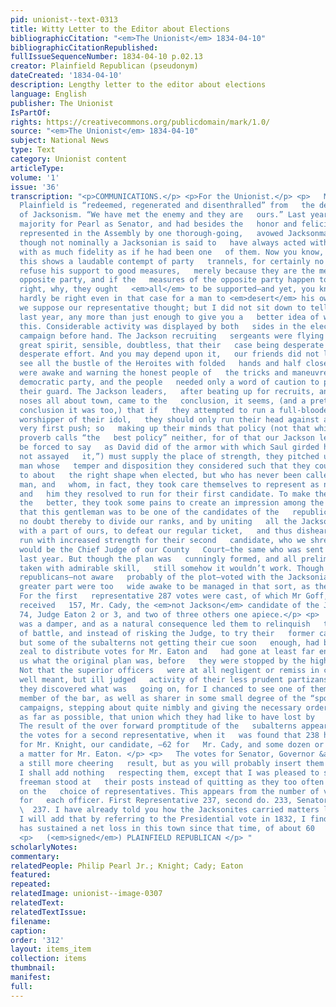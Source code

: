 ```yaml
---
pid: unionist--text-0313
title: Witty Letter to the Editor about Elections
bibliographicCitation: "<em>The Unionist</em> 1834-04-10"
bibliographicCitationRepublished: 
fullIssueSequenceNumber: 1834-04-10 p.02.13
creator: Plainfield Republican (pseudonym)
dateCreated: '1834-04-10'
description: Lengthy letter to the editor about elections
language: English
publisher: The Unionist
IsPartOf: 
rights: https://creativecommons.org/publicdomain/mark/1.0/
source: "<em>The Unionist</em> 1834-04-10"
subject: National News
type: Text
category: Unionist content
articleType: 
volume: '1'
issue: '36'
transcription: "<p>COMMUNICATIONS.</p> <p>For the Unionist.</p> <p>   MR. EDITOR—Old
  Plainfield is “redeemed, regenerated and disenthralled” from   the degrading bondage
  of Jacksonism. “We have met the enemy and they are   ours.” Last year we gave a
  majority for Pearl as Senator, and had besides the   honor and felicity of being
  represented in the Assembly by one thorough-going,   avowed Jacksonman and one who
  though not nominally a Jacksonian is said to   have always acted with that party,
  with as much fidelity as if he had been one   of them. Now you know, Mr. Editor,
  this shows a laudable contempt of party   trannels, for certainly no one ought to
  refuse his support to good measures,   merely because they are the measures of the
  opposite party, and if the   measures of the opposite party happen to be <em>all</em>
  right, why, they ought   <em>all</em> to be supported—and yet, you know, it would
  hardly be right even in that case for a man to <em>desert</em> his own party. So
  we suppose our representative thought; but I did not sit down to tell you about
  last year, any more than just enough to give you a   better idea of what we did
  this. Considerable activity was displayed by both   sides in the electioneering
  campaign before hand. The Jackson recruiting   sergeants were flying about with
  great spirit, sensible, doubtless, that their   case being desperate required a
  desperate effort. And you may depend upon it,   our friends did not look on and
  see all the bustle of the Heroites with folded   hands and half closed eyes. They
  were awake and warning the honest people of   the tricks and maneuvres of the self-styled
  democratic party, and the people   needed only a word of caution to put them on
  their guard. The Jackson leaders,   after beating up for recruits, and counting
  noses all about town, came to the   conclusion, it seems, (and a pretty correct
  conclusion it was too,) that if   they attempted to run a full-blooded, acknowledged
  worshipper of their idol,   they should only run their head against a post, at the
  very first push; so   making up their minds that policy (not that which the old
  proverb calls “the   best policy” neither, for of that our Jackson leaders would
  be forced to say   as David did of the armor with which Saul girded him, “I have
  not assayed   it,”) must supply the place of strength, they pitched upon a worthy
  man whose   temper and disposition they considered such that they could mould him
  to about   the right shape when elected, but who has never been called a Jackson
  man, and   whom, in fact, they took care themselves to represent as no Jackson man,
  and   him they resolved to run for their first candidate. To make the trick work
  the   better, they took some pains to create an impression among the genuine   republicans
  that this gentleman was to be one of the candidates of the   republican party, hoping
  no doubt thereby to divide our ranks, and by uniting   all the Jackson strength
  with a part of ours, to defeat our regular ticket,   and thus dishearten us, and
  run with increased strength for their second   candidate, who we shrewdly guessed
  would be the Chief Judge of our County   Court—the same who was sent from our town
  last year. But though the plan was   cunningly formed, and all preliminary measures
  taken with admirable skill,   still somehow it wouldn’t work. Though some of the
  republicans—not aware   probably of the plot—voted with the Jacksonians, yet the
  greater part were too   wide awake to be managed in that sort, as the vote declared.
  For the first   representative 287 votes were cast, of which Mr Goff, our candidate,
  received   157, Mr. Cady, the <em>not Jackson</em> candidate of the Jackson party,
  74, Judge Eaton 2 or 3, and two of three others one apiece.</p> <p>   This result
  was a damper, and as a natural consequence led them to relinquish   the first order
  of battle, and instead of risking the Judge, to try their   former candidate again;
  but some of the subalterns not getting their cue soon   enough, had begun with commendable
  zeal to distribute votes for Mr. Eaton and   had gone at least far enough to satisfy
  us what the original plan was, before   they were stopped by the higher authorities.
  Not that the superior officers   were at all negligent or remiss in checking the
  well meant, but ill judged   activity of their less prudent partizans as soon as
  they discovered what was   going on, for I chanced to see one of them, an <em>illustrious</em>
  member of the bar, as well as sharer in some small degree of the “spoils” of   former
  campaigns, stepping about quite nimbly and giving the necessary orders   to restore,
  as far as possible, that union which they had like to have lost by   their own maneuvres.
  The result of the over forward promptitude of the   subalterns appeared on counting
  the votes for a second representative, when it   was found that 238 had been case—153
  for Mr. Knight, our candidate, —62 for   Mr. Cady, and some dozen or twenty or such
  a matter for Mr. Eaton. </p> <p>   The votes for Senator, Governor &amp;c. exhibited
  a still more cheering   result, but as you will probably insert them at length,
  I shall add nothing   respecting them, except that I was pleased to see how the
  freeman stood at   their posts instead of quitting as they too often do, immediately
  on the   choice of representatives. This appears from the number of votes given
  for   each officer. First Representative 237, second do. 233, Senator 235, Governor
  \  237. I have already told you how the Jacksonites carried matters last year,   and
  I will add that by referring to the Presidential vote in 1832, I find that   Jacksonism
  has sustained a net loss in this town since that time, of about 60   votes. </p>
  <p>   (<em>signed</em>) PLAINFIELD REPUBLICAN </p> "
scholarlyNotes: 
commentary: 
relatedPeople: Philip Pearl Jr.; Knight; Cady; Eaton
featured: 
repeated: 
relatedImage: unionist--image-0307
relatedText: 
relatedTextIssue: 
filename: 
caption: 
order: '312'
layout: items_item
collection: items
thumbnail: 
manifest: 
full: 
---
```

